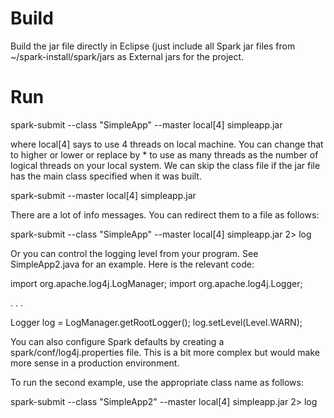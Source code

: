 
Build
=====

Build the jar file directly in Eclipse (just include all Spark jar files from
~/spark-install/spark/jars as External jars for the project.

Run
===

spark-submit --class "SimpleApp" --master local[4] simpleapp.jar

where local[4] says to use 4 threads on local machine. You can change that to higher or lower
or replace by * to use as many threads as the number of logical threads on your local system. We can
skip the class file if the jar file has the main class specified when it was built.

spark-submit --master local[4] simpleapp.jar

There are a lot of info messages. You can redirect them to a file as follows:

spark-submit --class "SimpleApp" --master local[4] simpleapp.jar 2> log

Or you can control the logging level from your program. See SimpleApp2.java for an example. Here is
the relevant code:


import org.apache.log4j.LogManager;
import org.apache.log4j.Logger;

. . .

Logger log = LogManager.getRootLogger();
log.setLevel(Level.WARN);


You can also configure Spark defaults by creating a spark/conf/log4j.properties file. This is
a bit more complex but would make more sense in a production environment.

To run the second example, use the appropriate class name as follows:

spark-submit --class "SimpleApp2" --master local[4] simpleapp.jar 2> log

